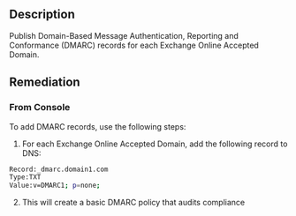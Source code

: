 ## Description

Publish Domain-Based Message Authentication, Reporting and Conformance (DMARC) records for each Exchange Online Accepted Domain.

## Remediation

### From Console

To add DMARC records, use the following steps:

1. For each Exchange Online Accepted Domain, add the following record to DNS:

```bash
Record:_dmarc.domain1.com
Type:TXT
Value:v=DMARC1; p=none;
```

2. This will create a basic DMARC policy that audits compliance
